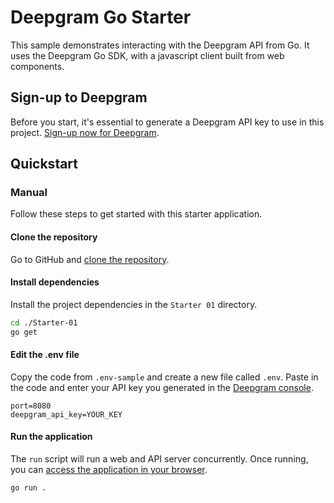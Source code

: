 # Deepgram Go Starter

This sample demonstrates interacting with the Deepgram API from Go. It uses the Deepgram Go SDK, with a javascript client built from web components.

## Sign-up to Deepgram

<!-- Please leave this section unchanged, unless providing a UTM. -->

Before you start, it's essential to generate a Deepgram API key to use in this project. [Sign-up now for Deepgram](https://console.deepgram.com/signup).

## Quickstart

<!-- Delete these sections as appropriate. Please include at least a manual one. -->

### Manual

Follow these steps to get started with this starter application.

<!-- Edit as appropriate -->

#### Clone the repository

Go to GitHub and [clone the repository](https://github.com/deepgram-starters/deepgram-go-starters).

#### Install dependencies

Install the project dependencies in the `Starter 01` directory.

```bash
cd ./Starter-01
go get
```

#### Edit the .env file

Copy the code from `.env-sample` and create a new file called `.env`. Paste in the code and enter your API key you generated in the [Deepgram console](https://console.deepgram.com/).

```
port=8080
deepgram_api_key=YOUR_KEY
```

#### Run the application

The `run` script will run a web and API server concurrently. Once running, you can [access the application in your browser](http://localhost:8080/).

```bash
go run .
```

